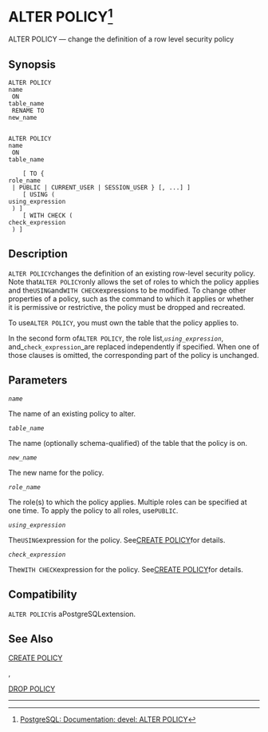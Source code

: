 # ALTER POLICY[^1]

ALTER POLICY — change the definition of a row level security policy

## Synopsis

```
ALTER POLICY 
name
 ON 
table_name
 RENAME TO 
new_name


ALTER POLICY 
name
 ON 
table_name

    [ TO { 
role_name
 | PUBLIC | CURRENT_USER | SESSION_USER } [, ...] ]
    [ USING ( 
using_expression
 ) ]
    [ WITH CHECK ( 
check_expression
 ) ]

```

## Description

`ALTER POLICY`changes the definition of an existing row-level security policy. Note that`ALTER POLICY`only allows the set of roles to which the policy applies and the`USING`and`WITH CHECK`expressions to be modified. To change other properties of a policy, such as the command to which it applies or whether it is permissive or restrictive, the policy must be dropped and recreated.

To use`ALTER POLICY`, you must own the table that the policy applies to.

In the second form of`ALTER POLICY`, the role list,_`using_expression`_, and_`check_expression`_are replaced independently if specified. When one of those clauses is omitted, the corresponding part of the policy is unchanged.

## Parameters

_`name`_

The name of an existing policy to alter.

_`table_name`_

The name \(optionally schema-qualified\) of the table that the policy is on.

_`new_name`_

The new name for the policy.

_`role_name`_

The role\(s\) to which the policy applies. Multiple roles can be specified at one time. To apply the policy to all roles, use`PUBLIC`.

_`using_expression`_

The`USING`expression for the policy. See[CREATE POLICY](https://www.postgresql.org/docs/devel/static/sql-createpolicy.html)for details.

_`check_expression`_

The`WITH CHECK`expression for the policy. See[CREATE POLICY](https://www.postgresql.org/docs/devel/static/sql-createpolicy.html)for details.

## Compatibility

`ALTER POLICY`is aPostgreSQLextension.

## See Also

[CREATE POLICY](https://www.postgresql.org/docs/devel/static/sql-createpolicy.html)

,

[DROP POLICY](https://www.postgresql.org/docs/devel/static/sql-droppolicy.html)

---



[^1]:  [PostgreSQL: Documentation: devel: ALTER POLICY](https://www.postgresql.org/docs/devel/static/sql-alterpolicy.html)

